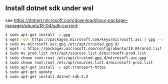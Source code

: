 ## Install dotnet sdk under wsl

see https://dotnet.microsoft.com/download/linux-package-manager/ubuntu18-04/sdk-current:
```bash
$ sudo apt-get install -y gpg
$ wget -qO- https://packages.microsoft.com/keys/microsoft.asc | gpg --dearmor > microsoft.asc.gpg
$ sudo mv microsoft.asc.gpg /etc/apt/trusted.gpg.d/
$ wget -q https://packages.microsoft.com/config/ubuntu/18.04/prod.list
$ sudo mv prod.list /etc/apt/sources.list.d/microsoft-prod.list
$ sudo chown root:root /etc/apt/trusted.gpg.d/microsoft.asc.gpg
$ sudo chown root:root /etc/apt/sources.list.d/microsoft-prod.list
$ sudo apt-get install -y apt-transport-https
$ sudo apt-get update
$ sudo apt-get install dotnet-sdk-2.2
```
